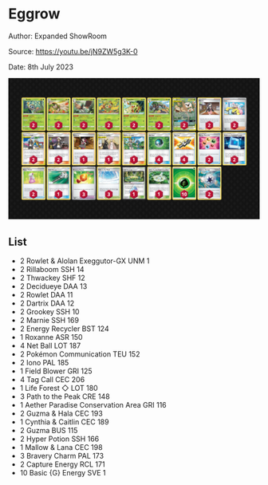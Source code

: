 # Eggrow

Author: Expanded ShowRoom

Source: <https://youtu.be/jN9ZW5g3K-0>

Date: 8th July 2023

![decklist](../../images/PAL/Eggrow/3-%20Eggrow.png)

## List

* 2 Rowlet & Alolan Exeggutor-GX UNM 1
* 2 Rillaboom SSH 14
* 2 Thwackey SHF 12
* 2 Decidueye DAA 13
* 2 Rowlet DAA 11
* 2 Dartrix DAA 12
* 2 Grookey SSH 10
* 2 Marnie SSH 169
* 2 Energy Recycler BST 124
* 1 Roxanne ASR 150
* 4 Net Ball LOT 187
* 2 Pokémon Communication TEU 152
* 2 Iono PAL 185
* 1 Field Blower GRI 125
* 4 Tag Call CEC 206
* 1 Life Forest ◇ LOT 180
* 3 Path to the Peak CRE 148
* 1 Aether Paradise Conservation Area GRI 116
* 2 Guzma & Hala CEC 193
* 1 Cynthia & Caitlin CEC 189
* 2 Guzma BUS 115
* 2 Hyper Potion SSH 166
* 1 Mallow & Lana CEC 198
* 3 Bravery Charm PAL 173
* 2 Capture Energy RCL 171
* 10 Basic {G} Energy SVE 1
